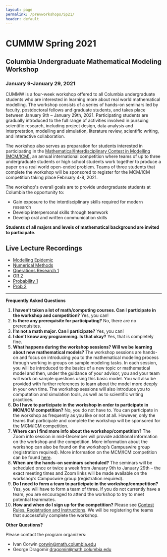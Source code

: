 ```yaml
---
layout: page
permalink: /prevworkshops/Sp21/
header: default
---
```


# CUMMW Spring 2021

## Columbia Undergraduate Mathematical Modeling Workshop
### January 9-January 29, 2021

CUMMW is a four-week workshop offered to all Columbia undergraduate students who are interested in learning more about real world mathematical modelling. The workshop consists of a series of hands-on seminars led by faculty, postdoctoral fellows and graduate students, and takes place between January 9th – January 29th, 2021. Participating students are gradually introduced to the full range of activities involved in pursuing scientific research, including project design, data analysis and interpretation, modelling and simulation, literature review, scientific writing, and interactive collaboration.

The workshop also serves as preparation for students interested in participating in the [Mathematical/Interdisciplinary Contest in Modelling (MCM/ICM)](https://www.comap.com/undergraduate/contests/index.html), an annual international competition where teams of up to three undergraduate students or high school students work together to produce a paper on a real world open-ended problem. Teams of three students that complete the workshop will be sponsored to register for the MCM/ICM competition taking place February 4-8, 2021.

The workshop's overall goals are to provide undergraduate students at Columbia the opportunity to:

- Gain exposure to the interdisciplinary skills required for modern research
- Develop interpersonal skills through teamwork
- Develop oral and written communication skills

**Students of all majors and levels of mathematical background are invited to participate.**

## Live Lecture Recordings
* [Modelling Epidemic](https://drive.google.com/file/d/10joow9nCwXMErZ8lgoonl8tVj_weO-dr/view?usp=sharing)
* [Numerical Methods](https://drive.google.com/file/d/1i-nePHZkhacVoYuiIu6qG0eXYoDlC32m/view?usp=sharing)
* [Operations Research 1](https://drive.google.com/file/d/1Vfv39lCu1DWz7qWvbXLJoz3KRx4tMyco/view?usp=sharing)
* [OR 2](https://drive.google.com/file/d/1St7iDSjoclK48A-7kY9R9Yjp5cfwtWNm/view?usp=sharing)
* [Probability 1](https://drive.google.com/file/d/1Vlr1uWMUi_yUkERPsX_lQpm94tIfq645/view?usp=sharing)
* [Prob 2](https://drive.google.com/file/d/1apQkOHuQcO4bVNy7DF1TZfhPo9npOBGN/view?usp=sharing)

____

**Frequently Asked Questions**

1. **I haven’t taken a lot of math/computing courses. Can I participate in the workshop and competition?**
Yes, you can! 
2. **Is there any prerequisite for participating?**
No, there are no prerequisites. 
3. **I’m not a math major. Can I participate?**
Yes, you can! 
4. **I don’t know any programming. Is that okay?**
Yes, that is completely fine. 
5. **What happens during the workshop sessions? Will we be learning about new mathematical models?**
The workshop sessions are hands-on and focus on introducing you to the mathematical modeling process through working in groups on sample modeling tasks. In each session, you will be introduced to the basics of a new topic or mathematical model and then, under the guidance of your advisor, you and your team will work on sample questions using this basic model. You will also be provided with further references to learn about the model more deeply in your own time. The workshop sessions will also introduce you to computation and simulation tools, as well as to scientific writing practices.
6. **Do I have to participate in the workshop in order to participate in MCM/ICM competition?**
No, you do not have to. You can participate in the workshop as frequently as you like or not at all. However, only the teams that participate and complete the workshop will be sponsored for the MCM/ICM competition.
7. **Where can I find more info about the workshop/competition?**
The Zoom info session in mid-December will provide additional information on the workshop and the competition. More information about the workshop can also be found on the workshop’s Campuswire group (registration required). More information on the MCM/ICM competition can be found [here](https://www.comap.com/undergraduate/contests/mcm/instructions.php).
8. **When are the hands-on seminars scheduled?**
The seminars will be scheduled once or twice a week from January 9th to January 29th – the exact meeting times and Zoom links will be made available on the workshop’s Campuswire group (registration required).
9. **Do I need to form a team to participate in the workshop/competition?**
Yes, you will have to form a team of three. If you do not currently have a team, you are encouraged to attend the workshop to try to meet potential teammates. 
10. **How and when do I sign up for the competition?**
Please see [Contest Rules, Registration and Instructions](https://www.comap.com/undergraduate/contests/mcm/instructions.php). We will be registering the teams that successfully complete the workshop.

**Other Questions?**

Please contact the program organizers:

- Ivan Corwin [corwin@math.columbia.edu](corwin@math.columbia.edu)
- George Dragomir [dragomir@math.columbia.edu](dragomir@math.columbia.edu)

